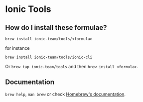 # Ionic Tools

## How do I install these formulae?

`brew install ionic-team/tools/<formula>`

for instance

`brew install ionic-team/tools/ionic-cli`


Or `brew tap ionic-team/tools` and then `brew install <formula>`.

## Documentation

`brew help`, `man brew` or check [Homebrew's documentation](https://docs.brew.sh).

